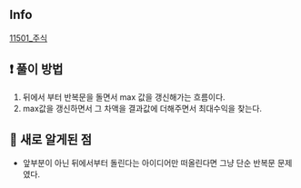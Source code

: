## Info
<a href="https://www.acmicpc.net/problem/11501" rel="nofollow">11501_주식</a>

## ❗ 풀이 방법
1. 뒤에서 부터 반복문을 돌면서 max 값을 갱신해가는 흐름이다.
2. max값을 갱신하면서 그 차액을 결과값에 더해주면서 최대수익을 찾는다.

## 🙂 새로 알게된 점

* 앞부분이 아닌 뒤에서부터 돌린다는 아이디어만 떠올린다면 그냥 단순 반복문 문제였다. 

